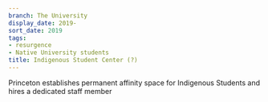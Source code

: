 ```yaml
---
branch: The University
display_date: 2019-
sort_date: 2019
tags:
- resurgence
- Native University students
title: Indigenous Student Center (?)
---
```


Princeton establishes permanent affinity space for Indigenous Students and hires a dedicated staff member